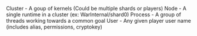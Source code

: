 Cluster - A goup of kernels (Could be multiple shards or players) 
Node - A single runtime in a cluster (ex: WarInternal/shard0)
Process - A group of threads working towards a common goal
User - Any given player user name (includes alias, permissions, cryptokey)